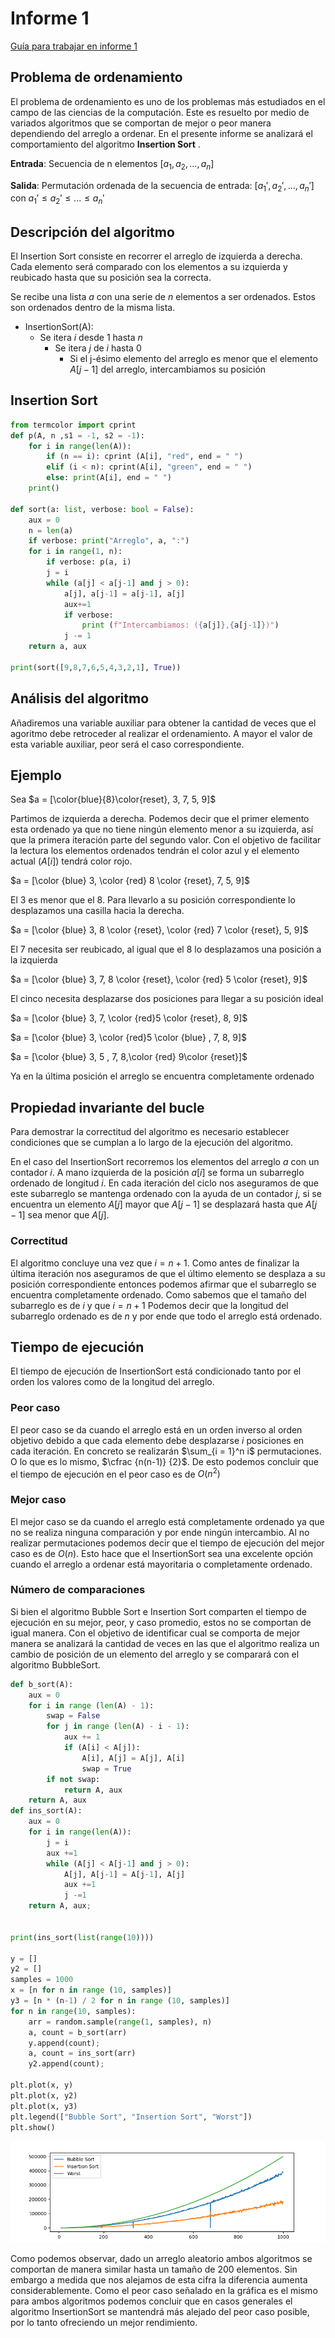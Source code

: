 # Informe 1

[Guía para trabajar en informe 1](https://github.com/rilianx/ADA/blob/main/Guías%20para%20Informes/CriteriosEvaluacion.md)

## Problema de ordenamiento

El problema de ordenamiento es uno de los problemas más estudiados en el campo
de las ciencias de la computación. Este es resuelto por medio de variados
algoritmos que se comportan de mejor o peor manera dependiendo del arreglo a
ordenar. En el presente informe se analizará el comportamiento del algoritmo
**Insertion Sort** .

**Entrada**: Secuencia de n elementos $[a_1, a_2, ..., a_n]$

**Salida**: Permutación ordenada de la secuencia de entrada: $[a_1', a_2', ..., a_n']$
con $a_1' \leq a_2' \leq ... \leq a_n'$

## Descripción del algoritmo

El Insertion Sort consiste en recorrer el arreglo de izquierda a derecha. Cada
elemento será comparado con los elementos a su izquierda y reubicado hasta que su
posición sea la correcta.

Se recibe una lista $a$ con una serie de $n$ elementos a ser ordenados. Estos son
ordenados dentro de la misma lista.

- InsertionSort(A):
  - Se itera $i$ desde $1$ hasta $n$
    - Se itera $j$ de $i$ hasta $0$
      - Si el j-ésimo elemento del arreglo es menor que el elemento $A[j-1]$ del
      arreglo, intercambiamos su posición

## Insertion Sort

```python
from termcolor import cprint
def p(A, n ,s1 = -1, s2 = -1):
    for i in range(len(A)):
        if (n == i): cprint (A[i], "red", end = " ")
        elif (i < n): cprint(A[i], "green", end = " ")
        else: print(A[i], end = " ")
    print()

def sort(a: list, verbose: bool = False):
    aux = 0
    n = len(a)
    if verbose: print("Arreglo", a, ":")
    for i in range(1, n):
        if verbose: p(a, i)
        j = i
        while (a[j] < a[j-1] and j > 0):
            a[j], a[j-1] = a[j-1], a[j]
            aux+=1
            if verbose:
                print (f"Intercambiamos: ({a[j]},{a[j-1]})")
            j -= 1
    return a, aux

print(sort([9,8,7,6,5,4,3,2,1], True))
```

## Análisis del algoritmo

Añadiremos una variable auxiliar para obtener la
cantidad de veces que el agoritmo debe retroceder
al realizar el ordenamiento. A mayor el valor de
esta variable auxiliar, peor será el caso
correspondiente.

## Ejemplo

Sea $a = [\color{blue}{8}\color{reset}, 3, 7, 5, 9]$

Partimos de izquierda a derecha. Podemos decir que el
primer elemento esta ordenado ya que no tiene ningún
elemento menor a su izquierda, así que la primera
iteración parte del segundo valor. Con el objetivo de facilitar
la lectura los elementos ordenados tendrán el color azul y el
elemento actual ($A[i])$ tendrá  color rojo.

$a = [\color {blue} 3, \color {red} 8 \color {reset}, 7, 5, 9]$

El $3$ es menor que el $8$. Para llevarlo a su
posición correspondiente lo desplazamos una casilla
hacia la derecha.

$a = [\color {blue} 3, 8 \color {reset}, \color {red}
7 \color {reset}, 5, 9]$

El $7$ necesita ser reubicado, al igual que el $8$ lo
desplazamos una posición a la izquierda

$a = [\color {blue} 3, 7, 8 \color {reset},
\color {red} 5 \color {reset}, 9]$

El cinco necesita desplazarse dos posiciones para
llegar a su posición ideal

$a = [\color {blue} 3, 7, \color {red}5 \color {reset}, 8, 9]$

$a = [\color {blue} 3, \color {red}5 \color {blue} , 7, 8, 9]$

$a = [\color {blue} 3, 5 , 7, 8,\color {red} 9\color {reset}]$

Ya en la última posición el arreglo se encuentra completamente ordenado

## Propiedad invariante del bucle

Para demostrar la correctitud del algoritmo es necesario
establecer condiciones que se cumplan a lo largo de la
ejecución del algoritmo.

En el caso del InsertionSort recorremos los elementos del
arreglo $a$ con un contador $i$. A mano izquierda de la
posición $a[i]$ se forma un subarreglo ordenado de longitud $i$.
En cada iteración del ciclo nos aseguramos de que este subarreglo
se mantenga ordenado con la ayuda de un contador $j$, si se encuentra un
elemento $A[j]$ mayor que $A[j-1]$ se desplazará hasta que $A[j-1]$ sea menor
que $A[j]$.

### Correctitud

El algoritmo concluye una vez que $i = n + 1$. Como antes de finalizar la última
iteración nos aseguramos de que el último elemento se desplaza a su posición
correspondiente entonces podemos afirmar que el subarreglo se encuentra
completamente ordenado. Como sabemos que el tamaño del subarreglo es de
$i$ y que $i = n + 1$ Podemos decir que la longitud del subarreglo ordenado
es de $n$ y por ende que todo el arreglo está ordenado.

## Tiempo de ejecución

El tiempo de ejecución de InsertionSort está condicionado tanto por el orden
los valores como de la longitud del arreglo.

### Peor caso

El peor caso se da cuando el arreglo está en un orden inverso al orden objetivo
debido a que cada elemento debe desplazarse $i$ posiciones en cada iteración. En
concreto se realizarán $\sum_{i = 1}^n i$ permutaciones. O lo que es lo mismo,
$\cfrac {n(n-1)} {2}$. De esto podemos concluir que el tiempo de ejecución en el
peor caso es de $O(n^2)$

### Mejor caso

El mejor caso se da cuando el arreglo está completamente ordenado ya que no
se realiza ninguna comparación y por ende ningún intercambio. Al no realizar
permutaciones podemos decir que el tiempo de ejecución del mejor caso es de
$O(n)$. Esto hace que el InsertionSort sea una excelente opción cuando el
arreglo a ordenar está mayoritaria o completamente ordenado.

### Número de comparaciones

Si bien el algoritmo Bubble Sort e Insertion Sort comparten el tiempo de
ejecución en su mejor, peor, y caso promedio, estos no se comportan de igual
manera. Con el objetivo de identificar cual se comporta de mejor manera se
analizará la cantidad de veces en las que el algoritmo realiza un cambio de
posición de un elemento del arreglo y se comparará con el algoritmo BubbleSort.

```python
def b_sort(A):
    aux = 0
    for i in range (len(A) - 1):
        swap = False
        for j in range (len(A) - i - 1):
            aux += 1
            if (A[i] < A[j]):
                A[i], A[j] = A[j], A[i]
                swap = True
        if not swap:
            return A, aux
    return A, aux
def ins_sort(A):
    aux = 0
    for i in range(len(A)):
        j = i
        aux +=1
        while (A[j] < A[j-1] and j > 0):
            A[j], A[j-1] = A[j-1], A[j]
            aux +=1
            j -=1
    return A, aux;


print(ins_sort(list(range(10))))

y = []
y2 = []
samples = 1000
x = [n for n in range (10, samples)]
y3 = [n * (n-1) / 2 for n in range (10, samples)]
for n in range(10, samples):
    arr = random.sample(range(1, samples), n)
    a, count = b_sort(arr)
    y.append(count);
    a, count = ins_sort(arr)
    y2.append(count);

plt.plot(x, y)
plt.plot(x, y2)
plt.plot(x, y3)
plt.legend(["Bubble Sort", "Insertion Sort", "Worst"])
plt.show()
```

![Figure_1.png](Figure_1.png)

Como podemos observar, dado un arreglo aleatorio ambos algoritmos se comportan
de manera similar hasta un tamaño de 200 elementos. Sin embargo a medida que
nos alejamos de esta cifra la diferencia aumenta considerablemente. Como el peor
caso señalado en la gráfica es el mismo para ambos algoritmos podemos concluir
que en casos generales el algoritmo InsertionSort se mantendrá más alejado del
peor caso posible, por lo tanto ofreciendo un mejor rendimiento.
